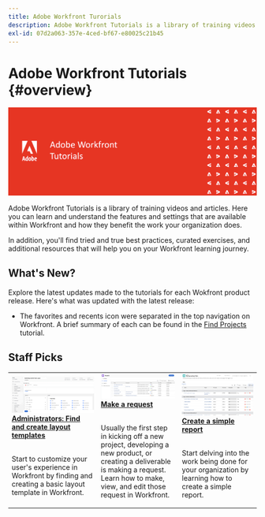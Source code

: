 ```yaml
---
title: Adobe Workfront Turorials
description: Adobe Workfront Tutorials is a library of training videos and articles. Here you can learn and understand the features and settings that are available within Workfront and how they benefit the work your organization does.
exl-id: 07d2a063-357e-4ced-bf67-e80025c21b45
---
```

# Adobe Workfront Tutorials {#overview}

![Adobe Workfront Events title image](assets/red-tutorials.png)

Adobe Workfront Tutorials is a library of training videos and articles. Here you can learn and understand the features and settings that are available within Workfront and how they benefit the work your organization does.

In addition, you'll find tried and true best practices, curated exercises, and additional resources that will help you on your Workfront learning journey.

<!-- 

This is the landing page of the user guide. It should be the first list item in the TOC.md file. 
See other user landing pages to get ideas. 

-->

## What's New?

Explore the latest updates made to the tutorials for each Wokfront product release. Here's what was updated with the latest release:
* The favorites and recents icon were separated in the top navigation on Workfront. A brief summary of each can be found in the <a href="/help/manage-work/projects/find-projects.md">Find Projects</a> tutorial.



## Staff Picks

<table>
  <tr>
   <td>
      <a href="/help/administration-and-setup/layout-templates/find-layout-templates.md">
      <img alt="Find and create layout templates" src="./assets/layout-template-01.png"/>
      </a>
      <div>
         <a href="/help/administration-and-setup/layout-templates/find-layout-templates.md"><strong>Administrators: Find and create layout templates</strong></a>
<!----         <br/><em>foo</em> --->
      </div>
      <p>
        <br/>
         Start to customize your user's experience in Workfront by finding and creating a basic layout template in Workfront.
      </p>
    </td>
   <td>
      <a href="/help/manage-work/issues-requests/make-a-request.md">
      <img alt="Make a request" src="./assets/requests-01.png"/>
      </a>
      <div>
         <a href="/help/manage-work/issues-requests/make-a-request.md"><strong>Make a request</strong></a>
<!----         <br/><em>foo</em> --->
      </div>
      <p>
      <br/>
         Usually the first step in kicking off a new project, developing a new product, or creating a deliverable is making a request. Learn how to make, view, and edit those request in Workfront.
      </p>
   <td>
      <a href="/help/reporting/basic-reporting/create-a-simple-report.md">
      <img alt="Create a simple report" src="./assets/simple-report-01.png"/>
      </a>
      <div>
         <a href="/help/reporting/basic-reporting/create-a-simple-report.md"><strong>Create a simple report</strong></a>
<!----         <br/><em>foo</em> --->
      </div>
      <p>
        <br/>
         Start delving into the work being done for your organization by learning how to create a simple report.
      </p>
    </td>
  </tr>
</table>